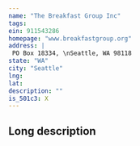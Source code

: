 ```yaml
---
name: "The Breakfast Group Inc"
tags:
ein: 911543286
homepage: "www.breakfastgroup.org"
address: |
 PO Box 18334, \nSeattle, WA 98118
state: "WA"
city: "Seattle"
lng: 
lat: 
description: ""
is_501c3: X
---
```


## Long description


